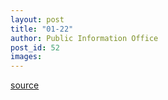```yaml
---
layout: post
title: "01-22"
author: Public Information Office
post_id: 52
images:
---
```



[source](http://www1.ucsc.edu/currents/00-01/01-22/ "Permalink to 01-22")
